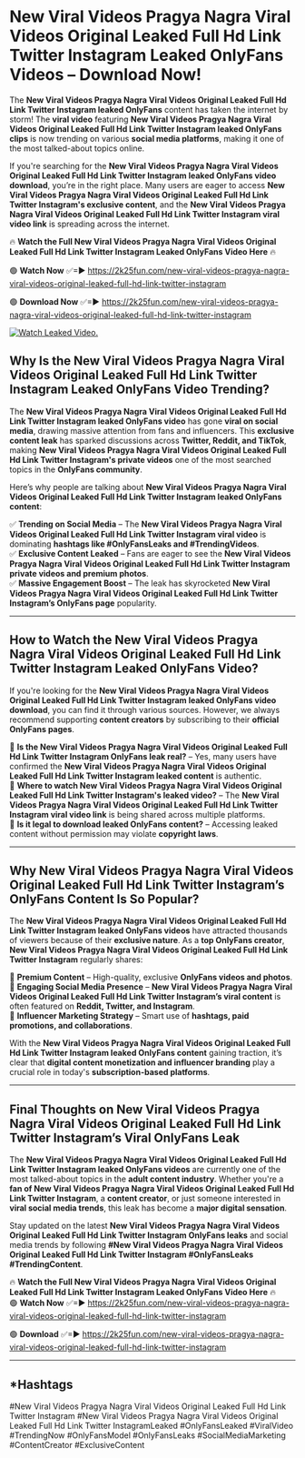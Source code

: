 # New Viral Videos Pragya Nagra Viral Videos Original Leaked Full Hd Link Twitter Instagram Leaked OnlyFans Videos – Download Now!

The **New Viral Videos Pragya Nagra Viral Videos Original Leaked Full Hd Link Twitter Instagram leaked OnlyFans** content has taken the internet by storm! The **viral video** featuring **New Viral Videos Pragya Nagra Viral Videos Original Leaked Full Hd Link Twitter Instagram leaked OnlyFans clips** is now trending on various **social media platforms**, making it one of the most talked-about topics online.  

If you're searching for the **New Viral Videos Pragya Nagra Viral Videos Original Leaked Full Hd Link Twitter Instagram leaked OnlyFans video download**, you’re in the right place. Many users are eager to access **New Viral Videos Pragya Nagra Viral Videos Original Leaked Full Hd Link Twitter Instagram's exclusive content**, and the **New Viral Videos Pragya Nagra Viral Videos Original Leaked Full Hd Link Twitter Instagram viral video link** is spreading across the internet.  

🔥 **Watch the Full New Viral Videos Pragya Nagra Viral Videos Original Leaked Full Hd Link Twitter Instagram Leaked OnlyFans Video Here** 🔥  

🟢 **Watch Now** ✅=► https://2k25fun.com/new-viral-videos-pragya-nagra-viral-videos-original-leaked-full-hd-link-twitter-instagram

🟢 **Download Now** ✅=► https://2k25fun.com/new-viral-videos-pragya-nagra-viral-videos-original-leaked-full-hd-link-twitter-instagram

[![Watch Leaked Video.](https://miro.medium.com/v2/resize:fit:828/format:webp/1*cilzJN44JGOrTw9NJCrNHA.gif "Watch Leaked Video")](https://2k25fun.com/new-viral-videos-pragya-nagra-viral-videos-original-leaked-full-hd-link-twitter-instagram)

## **Why Is the New Viral Videos Pragya Nagra Viral Videos Original Leaked Full Hd Link Twitter Instagram Leaked OnlyFans Video Trending?**  

The **New Viral Videos Pragya Nagra Viral Videos Original Leaked Full Hd Link Twitter Instagram leaked OnlyFans video** has gone **viral on social media**, drawing massive attention from fans and influencers. This **exclusive content leak** has sparked discussions across **Twitter, Reddit, and TikTok**, making **New Viral Videos Pragya Nagra Viral Videos Original Leaked Full Hd Link Twitter Instagram's private videos** one of the most searched topics in the **OnlyFans community**.  

Here’s why people are talking about **New Viral Videos Pragya Nagra Viral Videos Original Leaked Full Hd Link Twitter Instagram leaked OnlyFans content**:  

✅ **Trending on Social Media** – The **New Viral Videos Pragya Nagra Viral Videos Original Leaked Full Hd Link Twitter Instagram viral video** is dominating **hashtags like #OnlyFansLeaks and #TrendingVideos**.  
✅ **Exclusive Content Leaked** – Fans are eager to see the **New Viral Videos Pragya Nagra Viral Videos Original Leaked Full Hd Link Twitter Instagram private videos and premium photos**.  
✅ **Massive Engagement Boost** – The leak has skyrocketed **New Viral Videos Pragya Nagra Viral Videos Original Leaked Full Hd Link Twitter Instagram’s OnlyFans page** popularity.  

---

## **How to Watch the New Viral Videos Pragya Nagra Viral Videos Original Leaked Full Hd Link Twitter Instagram Leaked OnlyFans Video?**  

If you're looking for the **New Viral Videos Pragya Nagra Viral Videos Original Leaked Full Hd Link Twitter Instagram leaked OnlyFans video download**, you can find it through various sources. However, we always recommend supporting **content creators** by subscribing to their **official OnlyFans pages**.  

🔹 **Is the New Viral Videos Pragya Nagra Viral Videos Original Leaked Full Hd Link Twitter Instagram OnlyFans leak real?** – Yes, many users have confirmed the **New Viral Videos Pragya Nagra Viral Videos Original Leaked Full Hd Link Twitter Instagram leaked content** is authentic.  
🔹 **Where to watch New Viral Videos Pragya Nagra Viral Videos Original Leaked Full Hd Link Twitter Instagram's leaked video?** – The **New Viral Videos Pragya Nagra Viral Videos Original Leaked Full Hd Link Twitter Instagram viral video link** is being shared across multiple platforms.  
🔹 **Is it legal to download leaked OnlyFans content?** – Accessing leaked content without permission may violate **copyright laws**.  

---

## **Why New Viral Videos Pragya Nagra Viral Videos Original Leaked Full Hd Link Twitter Instagram’s OnlyFans Content Is So Popular?**  

The **New Viral Videos Pragya Nagra Viral Videos Original Leaked Full Hd Link Twitter Instagram leaked OnlyFans videos** have attracted thousands of viewers because of their **exclusive nature**. As a **top OnlyFans creator**, **New Viral Videos Pragya Nagra Viral Videos Original Leaked Full Hd Link Twitter Instagram** regularly shares:  

📌 **Premium Content** – High-quality, exclusive **OnlyFans videos and photos**.  
📌 **Engaging Social Media Presence** – **New Viral Videos Pragya Nagra Viral Videos Original Leaked Full Hd Link Twitter Instagram’s viral content** is often featured on **Reddit, Twitter, and Instagram**.  
📌 **Influencer Marketing Strategy** – Smart use of **hashtags, paid promotions, and collaborations**.  

With the **New Viral Videos Pragya Nagra Viral Videos Original Leaked Full Hd Link Twitter Instagram leaked OnlyFans content** gaining traction, it’s clear that **digital content monetization and influencer branding** play a crucial role in today's **subscription-based platforms**.  

---

## **Final Thoughts on New Viral Videos Pragya Nagra Viral Videos Original Leaked Full Hd Link Twitter Instagram’s Viral OnlyFans Leak**  

The **New Viral Videos Pragya Nagra Viral Videos Original Leaked Full Hd Link Twitter Instagram leaked OnlyFans videos** are currently one of the most talked-about topics in the **adult content industry**. Whether you're a **fan of New Viral Videos Pragya Nagra Viral Videos Original Leaked Full Hd Link Twitter Instagram**, a **content creator**, or just someone interested in **viral social media trends**, this leak has become a **major digital sensation**.  

Stay updated on the latest **New Viral Videos Pragya Nagra Viral Videos Original Leaked Full Hd Link Twitter Instagram OnlyFans leaks** and social media trends by following **#New Viral Videos Pragya Nagra Viral Videos Original Leaked Full Hd Link Twitter Instagram #OnlyFansLeaks #TrendingContent**.  

🔥 **Watch the Full New Viral Videos Pragya Nagra Viral Videos Original Leaked Full Hd Link Twitter Instagram Leaked OnlyFans Video Here** 🔥  
🟢 **Watch Now** ✅=► https://2k25fun.com/new-viral-videos-pragya-nagra-viral-videos-original-leaked-full-hd-link-twitter-instagram

🟢 **Download** ✅=► https://2k25fun.com/new-viral-videos-pragya-nagra-viral-videos-original-leaked-full-hd-link-twitter-instagram

---

## *Hashtags
#New Viral Videos Pragya Nagra Viral Videos Original Leaked Full Hd Link Twitter Instagram #New Viral Videos Pragya Nagra Viral Videos Original Leaked Full Hd Link Twitter InstagramLeaked #OnlyFansLeaked #ViralVideo #TrendingNow #OnlyFansModel #OnlyFansLeaks #SocialMediaMarketing #ContentCreator #ExclusiveContent  